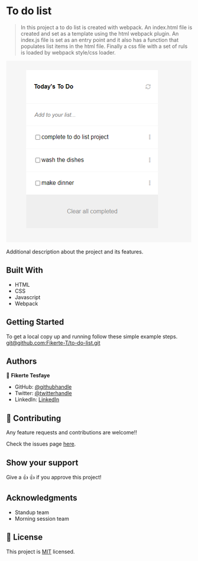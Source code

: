 
# To do list

>In this project a to do list is created with webpack. An index.html file is created and set as a template using the html webpack plugin. An index.js file is set as an entry point and it also has a function that populates list items in the html file. Finally a css file with a set of ruls is loaded by webpack style/css loader. 

![screenshot](./app_screenshot.png)

Additional description about the project and its features.

## Built With

- HTML
- CSS
- Javascript
- Webpack

## Getting Started

To get a local copy up and running follow these simple example steps.
[git@github.com:Fikerte-T/to-do-list.git](git@github.com:Fikerte-T/to-do-list.git)

## Authors

👤 **Fikerte Tesfaye**

- GitHub: [@githubhandle](https://github.com/githubhandle)
- Twitter: [@twitterhandle](https://twitter.com/twitterhandle)
- LinkedIn: [LinkedIn](https://linkedin.com/in/linkedinhandle)

## 🤝 Contributing

Any feature requests and contributions are welcome!!

Check the issues page [here](https://github.com/Fikerte-T/to-do-list/issues).

## Show your support

Give a 👍 👍 if you approve this project!

## Acknowledgments
- Standup team
- Morning session team

## 📝 License

This project is [MIT](./MIT.md) licensed.

